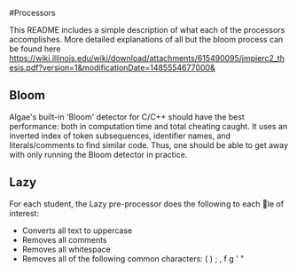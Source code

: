 #Processors

This README includes a simple description of what each of the processors accomplishes.
More detailed explanations of all but the bloom process can be found here https://wiki.illinois.edu/wiki/download/attachments/615490095/jmpierc2_thesis.pdf?version=1&modificationDate=1485554677000&

## Bloom
Algae's built-in 'Bloom' detector for C/C++ should have the best performance: both in computation time and total cheating caught. It uses an inverted index of token subsequences, identifier names, and literals/comments to find similar code. Thus, one should be able to get away with only running the Bloom detector in practice.

## Lazy
For each student, the Lazy pre-processor does the following to each le of interest:
* Converts all text to uppercase
* Removes all comments
* Removes all whitespace
* Removes all of the following common characters: ( ) ; , f g ' "
